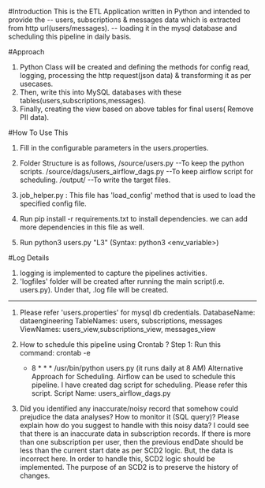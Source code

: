 #Introduction
  This is the ETL Application written in Python and intended to provide the 
   -- users, subscriptions & messages data which is extracted from http url(users/messages).
   -- loading it in the mysql database and scheduling this pipeline in daily basis.

#Approach
  1. Python Class will be created and defining the methods for config read, logging, processing the http request(json data)  & transforming it as per usecases.
  2. Then, write this into MySQL databases with these tables(users,subscriptions,messages).
  3. Finally, creating the view based on above tables for final users( Remove PII data).

#How To Use This
  1. Fill in the configurable parameters in the users.properties.
  2. Folder Structure is as follows,
     <RepoName>/source/users.py
       --To keep the python scripts.
     <RepoName>/source/dags/users_airflow_dags.py
       --To keep airflow script for scheduling.
     <RepoName>/output/
       --To write the target files.

  2. job_helper.py : This file has 'load_config' method that is used to load the specified config file.
  3. Run pip install -r requirements.txt to install dependencies. we can add more dependencies in this file as well.
  4. Run python3 users.py "L3"  (Syntax: python3 <scriptname> <env_variable>)

#Log Details
  1. logging is implemented to capture the pipelines activities.
  2. 'logfiles' folder will be created after running the main script(i.e. users.py). Under that, <scriptname>.log file will be created.
  
*****************
1) Please refer 'users.properties' for mysql db credentials.
   DatabaseName: dataengineering
   TableNames: users, subscriptions, messages 
   ViewNames: users_view,subscriptions_view, messages_view

2) How to schedule this pipeline using Crontab ?
    Step 1: Run this command: crontab -e
    * 8 * * * /usr/bin/python users.py  (it runs daily at 8 AM)
Alternative Approach for Scheduling.
    Airflow can be used to schedule this pipeline. I have created dag script for scheduling. Please refer this script.
    Script Name: users_airflow_dags.py

3) Did you identified any inaccurate/noisy record that somehow could prejudice the data analyses? How to monitor it (SQL query)? Please explain how do you suggest to handle with this noisy data?
I could see that there is an inaccurate data in subscription records. If there is more than one subscription per user, then the previous endDate should be less than the current start date as per SCD2 logic. But, the data is incorrect here.
In order to handle this, SCD2 logic should be implemented. The purpose of an SCD2 is to preserve the history of changes.








